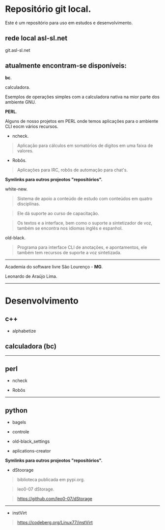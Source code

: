 # Repositório git local.

Este é um repositório para uso em
estudos e desenvolvimento.

## rede local asl-sl.net

git.asl-sl.net

## atualmente encontram-se disponíveis:

**bc**.

calculadora.

Esemplos de operações simples com
a calculadora nativa na mior parte dos ambiente GNU.

**PERL**.

Alguns de nosso projetos em PERL onde temos aplicações para o ambiente CLI eocm vários recursos.

- ncheck.

>Aplicação para cálculos em somatórios de digitos em uma faixa de valores.

- Robôs.

>Aplicações para IRC, robôs de automação para chat's.

__Symlinks para outros projeotos "repositórios".__

white-new.

>Sistema de apoio a conteúdo de estudo com conteúdos em quatro disciplinas.

>Ele dá suporte ao curso de capacitação.

>Os textos e a interface, bem como o suporte a sintetizador de voz, também se encontra nos idiomas inglês e espanhol.

old-black.

>Programa para interface CLI de anotações, e apontamentos, ele também tem recursos de suporte a voz sintetizada.

---

Academia do software livre São Lourenço - **MG**.

Leonardo de Araújo Lima.

---

# Desenvolvimento

## c++

* alphabetize

## calculadora (bc)

---

## perl

* ncheck

* Robôs

---

## python

* bagels

* controle

* old-black_settings

* aplications-creator

__Symlinks para outros projeotos "repositórios".__

* dStoorage

> biblioteca publicada em pypi.org.

> leo0-07 dStorage.

> https://github.com/leo0-07/dStorage

---

* instVirt

> https://codeberg.org/Linux77/instVirt


